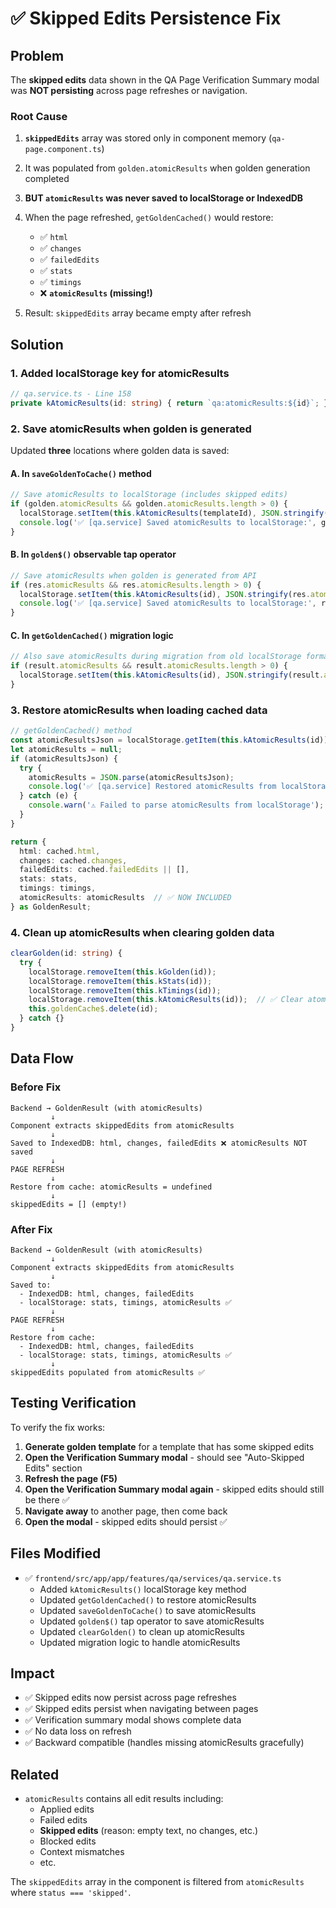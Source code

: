 # ✅ Skipped Edits Persistence Fix

## Problem

The **skipped edits** data shown in the QA Page Verification Summary modal was **NOT persisting** across page refreshes or navigation. 

### Root Cause

1. **`skippedEdits`** array was stored only in component memory (`qa-page.component.ts`)
2. It was populated from `golden.atomicResults` when golden generation completed
3. **BUT `atomicResults` was never saved to localStorage or IndexedDB**
4. When the page refreshed, `getGoldenCached()` would restore:
   - ✅ `html`
   - ✅ `changes`
   - ✅ `failedEdits`
   - ✅ `stats`
   - ✅ `timings`
   - ❌ **`atomicResults` (missing!)**

5. Result: `skippedEdits` array became empty after refresh

## Solution

### 1. Added localStorage key for atomicResults

```typescript
// qa.service.ts - Line 158
private kAtomicResults(id: string) { return `qa:atomicResults:${id}`; }
```

### 2. Save atomicResults when golden is generated

Updated **three** locations where golden data is saved:

#### A. In `saveGoldenToCache()` method
```typescript
// Save atomicResults to localStorage (includes skipped edits)
if (golden.atomicResults && golden.atomicResults.length > 0) {
  localStorage.setItem(this.kAtomicResults(templateId), JSON.stringify(golden.atomicResults));
  console.log('✅ [qa.service] Saved atomicResults to localStorage:', golden.atomicResults.length, 'items');
}
```

#### B. In `golden$()` observable tap operator
```typescript
// Save atomicResults when golden is generated from API
if (res.atomicResults && res.atomicResults.length > 0) {
  localStorage.setItem(this.kAtomicResults(id), JSON.stringify(res.atomicResults));
  console.log('✅ [qa.service] Saved atomicResults to localStorage:', res.atomicResults.length, 'items');
}
```

#### C. In `getGoldenCached()` migration logic
```typescript
// Also save atomicResults during migration from old localStorage format
if (result.atomicResults && result.atomicResults.length > 0) {
  localStorage.setItem(this.kAtomicResults(id), JSON.stringify(result.atomicResults));
}
```

### 3. Restore atomicResults when loading cached data

```typescript
// getGoldenCached() method
const atomicResultsJson = localStorage.getItem(this.kAtomicResults(id));
let atomicResults = null;
if (atomicResultsJson) {
  try {
    atomicResults = JSON.parse(atomicResultsJson);
    console.log('✅ [qa.service] Restored atomicResults from localStorage:', atomicResults?.length || 0, 'items');
  } catch (e) {
    console.warn('⚠️ Failed to parse atomicResults from localStorage');
  }
}

return {
  html: cached.html,
  changes: cached.changes,
  failedEdits: cached.failedEdits || [],
  stats: stats,
  timings: timings,
  atomicResults: atomicResults  // ✅ NOW INCLUDED
} as GoldenResult;
```

### 4. Clean up atomicResults when clearing golden data

```typescript
clearGolden(id: string) {
  try {
    localStorage.removeItem(this.kGolden(id));
    localStorage.removeItem(this.kStats(id));
    localStorage.removeItem(this.kTimings(id));
    localStorage.removeItem(this.kAtomicResults(id));  // ✅ Clear atomic results
    this.goldenCache$.delete(id);
  } catch {}
}
```

## Data Flow

### Before Fix
```
Backend → GoldenResult (with atomicResults)
         ↓
Component extracts skippedEdits from atomicResults
         ↓
Saved to IndexedDB: html, changes, failedEdits ❌ atomicResults NOT saved
         ↓
PAGE REFRESH
         ↓
Restore from cache: atomicResults = undefined
         ↓
skippedEdits = [] (empty!)
```

### After Fix
```
Backend → GoldenResult (with atomicResults)
         ↓
Component extracts skippedEdits from atomicResults
         ↓
Saved to:
  - IndexedDB: html, changes, failedEdits
  - localStorage: stats, timings, atomicResults ✅
         ↓
PAGE REFRESH
         ↓
Restore from cache:
  - IndexedDB: html, changes, failedEdits
  - localStorage: stats, timings, atomicResults ✅
         ↓
skippedEdits populated from atomicResults ✅
```

## Testing Verification

To verify the fix works:

1. **Generate golden template** for a template that has some skipped edits
2. **Open the Verification Summary modal** - should see "Auto-Skipped Edits" section
3. **Refresh the page (F5)**
4. **Open the Verification Summary modal again** - skipped edits should still be there ✅
5. **Navigate away** to another page, then come back
6. **Open the modal** - skipped edits should persist ✅

## Files Modified

- ✅ `frontend/src/app/app/features/qa/services/qa.service.ts`
  - Added `kAtomicResults()` localStorage key method
  - Updated `getGoldenCached()` to restore atomicResults
  - Updated `saveGoldenToCache()` to save atomicResults
  - Updated `golden$()` tap operator to save atomicResults
  - Updated `clearGolden()` to clean up atomicResults
  - Updated migration logic to handle atomicResults

## Impact

- ✅ Skipped edits now persist across page refreshes
- ✅ Skipped edits persist when navigating between pages
- ✅ Verification summary modal shows complete data
- ✅ No data loss on refresh
- ✅ Backward compatible (handles missing atomicResults gracefully)

## Related

- `atomicResults` contains all edit results including:
  - Applied edits
  - Failed edits
  - **Skipped edits** (reason: empty text, no changes, etc.)
  - Blocked edits
  - Context mismatches
  - etc.

The `skippedEdits` array in the component is filtered from `atomicResults` where `status === 'skipped'`.
